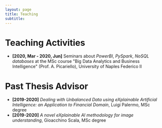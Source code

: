 ```yaml
---
layout: page
title: Teaching
subtitle: 
---
```

  
# Teaching Activities
- **[2020, Mar - 2020, Jun]** Seminars about *PowerBI*, *PySpark*, *NoSQL databases* at the MSc course "Big Data Analytics and Business Intelligence" (Prof. A. Picariello), University of Naples Federico II

# Past Thesis Advisor
- **[2019-2020]** *Dealing with Unbalanced Data using eXplainable Artificial Intelligence: an Application to Financial Domain*, Luigi Palermo, MSc degree
- **[2019-2020]** *A novel eXplainable AI methodology for image understanding*, Gioacchino Scala, MSc degree
